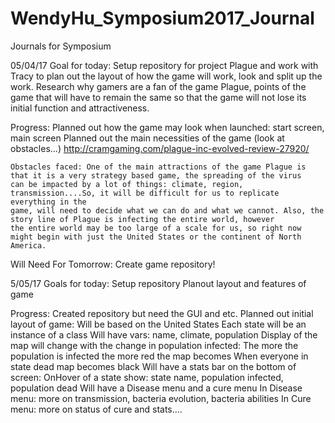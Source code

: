 # WendyHu_Symposium2017_Journal
Journals for Symposium 

05/04/17
Goal for today:
  Setup repository for project Plague and work with Tracy to plan out the layout of how the game will work, look and split up the work.
  Research why gamers are a fan of the game Plague, points of the game that will have to remain the same so that the game will not lose its initial function and attractiveness. 
  
  Progress:
    Planned out how the game may look when launched: start screen, main screen
    Planned out the main necessities of the game (look at obstacles...)
    http://cramgaming.com/plague-inc-evolved-review-27920/
    
    Obstacles faced: One of the main attractions of the game Plague is that it is a very strategy based game, the spreading of the virus 
    can be impacted by a lot of things: climate, region, transmission....So, it will be difficult for us to replicate everything in the 
    game, will need to decide what we can do and what we cannot. Also, the story line of Plague is infecting the entire world, however 
    the entire world may be too large of a scale for us, so right now might begin with just the United States or the continent of North 
    America.

  Will Need For Tomorrow:
    Create game repository! 
    
 5/05/17
 Goals for today:
  Setup repository
  Planout layout and features of game

  Progress:
    Created repository but need the GUI and etc. 
    Planned out initial layout of game: 
      Will be based on the United States
      Each state will be an instance of a class
        Will have vars: name, climate, population
      Display of the map will change with the change in population infected: 
        The more the population is infected the more red the map becomes
        When everyone in state dead map becomes black
      Will have a stats bar on the bottom of screen:
        OnHover of a state show: state name, population infected, population dead
      Will have a Disease menu and a cure menu
        In Disease menu: more on transmission, bacteria evolution, bacteria abilities
        In Cure menu: more on status of cure and stats....
